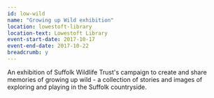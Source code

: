 ```yaml
---
id: low-wild
name: "Growing up Wild exhibition"
location: lowestoft-library
location-text: Lowestoft Library
event-start-date: 2017-10-17
event-end-date: 2017-10-22
breadcrumb: y
---
```


An exhibition of Suffolk Wildlife Trust's campaign to create and share memories of growing up wild - a collection of stories and images of exploring and playing in the Suffolk countryside.
